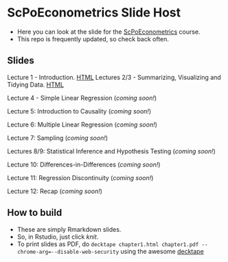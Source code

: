 # ScPoEconometrics Slide Host

* Here you can look at the slide for the [ScPoEconometrics](https://github.com/ScPoEcon/ScPoEconometrics) course.
* This repo is frequently updated, so check back often.


## Slides

Lecture 1 - Introduction. [HTML](https://raw.githack.com/ScPoEcon/ScPoEconometrics-Slides/master/chapter1/chapter1.html) 
Lectures 2/3 - Summarizing, Visualizing and Tidying Data. [HTML](https://rawcdn.githack.com/ScPoEcon/ScPoEconometrics-Slides/session2_1/chapter2/chapter2.html)

Lecture 4 - Simple Linear Regression (*coming soon!*)

Lecture 5: Introduction to Causality (*coming soon!*)

Lecture 6: Multiple Linear Regression (*coming soon!*)

Lecture 7: Sampling (*coming soon!*)

Lectures 8/9: Statistical Inference and Hypothesis Testing (*coming soon!*)

Lecture 10: Differences-in-Differences (*coming soon!*)

Lecture 11: Regression Discontinuity (*coming soon!*)

Lecture 12: Recap (*coming soon!*)


## How to build

* These are simply Rmarkdown slides.
* So, in Rstudio, just click *knit*.
* To print slides as PDF, do 
    ```decktape chapter1.html chapter1.pdf --chrome-arg=--disable-web-security```
    using the awesome [decktape](https://github.com/astefanutti/decktape)
